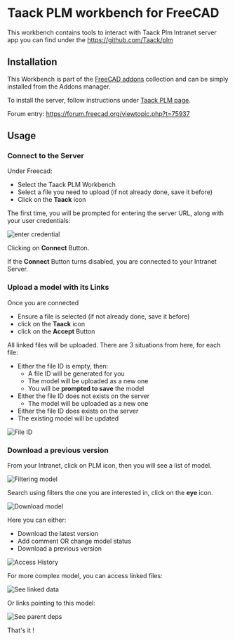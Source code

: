 # Taack PLM workbench for FreeCAD

This workbench contains tools to interact with Taack Plm Intranet server app you can find under the https://github.com/Taack/plm  

## Installation

This Workbench is part of the [FreeCAD addons](https://github.com/FreeCAD/FreeCAD-addons) collection and can be simply installed from the Addons manager.

To install the server, follow instructions under [Taack PLM page](https://taack.org/en/app/Plm).

Forum entry:
https://forum.freecad.org/viewtopic.php?t=75937

## Usage

### Connect to the Server

Under Freecad:

* Select the Taack PLM Workbench
* Select a file you need to upload (if not already done, save it before)
* Click on the **Taack** icon

The first time, you will be prompted for entering the server URL, along with your user credentials:

![enter credential](https://github.com/Taack/taack-plm-freecad/blob/main/screenshot-plm-credential.png)

Clicking on **Connect** Button.

If the **Connect** Button turns disabled, you are connected to your Intranet Server.

### Upload a model with its Links

Once you are connected

* Ensure a file is selected (if not already done, save it before)
* click on the **Taack** icon
* click on the **Accept** Button

All linked files will be uploaded. There are 3 situations from here, for each file:
* Either the file ID is empty, then:
  * A file ID will be generated for you
  * The model will be uploaded as a new one
  * You will be **prompted to save** the model
* Either the file ID does not exists on the server
  * The model will be uploaded as a new one
* Either the file ID does exists on the server
 * The existing model will be updated

![File ID](https://github.com/Taack/taack-plm-freecad/blob/main/sc-fileId.png)

### Download a previous version

From your Intranet, click on PLM icon, then you will see a list of model.

![Filtering model](https://github.com/Taack/taack-plm-freecad/blob/main/sc-filter.png)

Search using filters the one you are interested in, click on the **eye** icon.

![Download model](https://github.com/Taack/taack-plm-freecad/blob/main/sc-open.png)

Here you can either:

* Download the latest version
* Add comment OR change model status
* Download a previous version

![Access History](https://github.com/Taack/taack-plm-freecad/blob/main/sc-prev.png)


For more complex model, you can access linked files:

![See linked data](https://github.com/Taack/taack-plm-freecad/blob/main/sc-linked.png)

Or links pointing to this model:

![See parent deps](https://github.com/Taack/taack-plm-freecad/blob/main/sc-pointing.png)

That's it !



